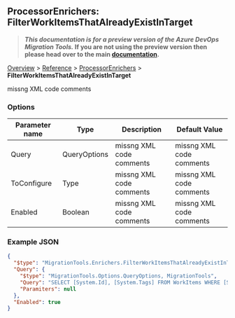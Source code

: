 ## ProcessorEnrichers: FilterWorkItemsThatAlreadyExistInTarget

>**_This documentation is for a preview version of the Azure DevOps Migration Tools._ If you are not using the preview version then please head over to the main [documentation](https://nkdagility.github.io/azure-devops-migration-tools).**

[Overview](.././index.md) > [Reference](../index.md) > [ProcessorEnrichers](./index.md) > **FilterWorkItemsThatAlreadyExistInTarget**

missng XML code comments

### Options

| Parameter name         | Type    | Description                              | Default Value                            |
|------------------------|---------|------------------------------------------|------------------------------------------|
| Query | QueryOptions | missng XML code comments | missng XML code comments |
| ToConfigure | Type | missng XML code comments | missng XML code comments |
| Enabled | Boolean | missng XML code comments | missng XML code comments |


### Example JSON

```JSON
{
  "$type": "MigrationTools.Enrichers.FilterWorkItemsThatAlreadyExistInTargetOptions, MigrationTools",
  "Query": {
    "$type": "MigrationTools.Options.QueryOptions, MigrationTools",
    "Query": "SELECT [System.Id], [System.Tags] FROM WorkItems WHERE [System.TeamProject] = @TeamProject AND [System.WorkItemType] NOT IN ('Test Suite', 'Test Plan') ORDER BY [System.ChangedDate] desc",
    "Paramiters": null
  },
  "Enabled": true
}
```